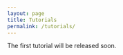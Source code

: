 ```yaml
---
layout: page
title: Tutorials
permalink: /tutorials/
---
```


The first tutorial will be released soon.
